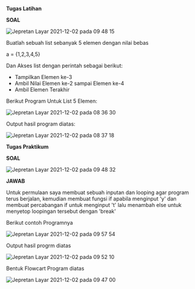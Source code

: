 **Tugas Latihan**

**SOAL**

![Jepretan Layar 2021-12-02 pada 09 48 15](https://user-images.githubusercontent.com/92860030/144351818-ff9221ca-da1d-40e8-8013-4420f19e0edc.png)

Buatlah sebuah list sebanyak 5 elemen dengan nilai bebas

a = {1,2,3,4,5}

Dan Akses list dengan perintah sebagai berikut:
- Tampilkan Elemen ke-3
- Ambil Nilai Elemen ke-2 sampai Elemen ke-4
- Ambil Elemen Terakhir

Berikut Program Untuk List 5 Elemen:

![Jepretan Layar 2021-12-02 pada 08 36 30](https://user-images.githubusercontent.com/92860030/144351524-92a989f4-7406-4aa2-aec5-7b9cbcae1afc.png)

Output hasil program diatas:

![Jepretan Layar 2021-12-02 pada 08 37 18](https://user-images.githubusercontent.com/92860030/144351639-f90bd4b5-ef6d-4422-ab76-38a5791d409e.png)


**Tugas Praktikum**

**SOAL**

![Jepretan Layar 2021-12-02 pada 09 48 32](https://user-images.githubusercontent.com/92860030/144351889-1f32fa32-3f8b-4f0d-90fb-3b8dadf92855.png)

**JAWAB**

Untuk permulaan saya membuat sebuah inputan dan looping agar program terus berjalan, kemudian membuat fungsi if apabila
menginput 'y' dan membuat percabangan if untuk menginput 't' lalu menambah else untuk menyetop loopingan tersebut dengan 'break'

Berikut contoh Programnya

![Jepretan Layar 2021-12-02 pada 09 57 54](https://user-images.githubusercontent.com/92860030/144352297-5473c321-8db6-4404-a265-c80cb785b01c.png)

Output hasil progrm diatas

![Jepretan Layar 2021-12-02 pada 09 52 10](https://user-images.githubusercontent.com/92860030/144352377-7823a216-caea-45e4-9436-b4b8bffcd36c.png)

Bentuk Flowcart Program diatas


![Jepretan Layar 2021-12-02 pada 09 47 00](https://user-images.githubusercontent.com/92860030/144352451-2985653d-87bd-413b-893b-d8801692bb0c.png)







